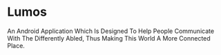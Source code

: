 # Lumos
An Android Application Which Is Designed To Help People Communicate With The Differently Abled, Thus Making This World A More Connected Place.
